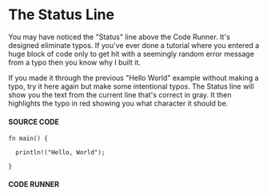 # The Status Line

You may have noticed the "Status" line above
the Code Runner. It's designed eliminate typos. If
you've ever done a tutorial where you entered a huge
block of code only to get hit with a seemingly random
error message from a typo then you know why I built it.

If you made it through the previous "Hello World"
example without making a typo, try it here again but
make some intentional typos. The Status line will
show you the text from the current line that's
correct in gray. It then highlights the typo in red
showing you what character it should be.

#### SOURCE CODE

```rust, noplayground, EXAMPLE1
fn main() {

  println!("Hello, World");

}
```

#### CODE RUNNER

```rust, editable, CODE1

```
